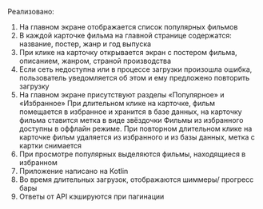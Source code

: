 Реализовано:
 1. На главном экране отображается список популярных фильмов
 2. В каждой карточке фильма на главной странице содержатся: название, постер, жанр и год выпуска
 3. При клике на карточку открывается экран с постером фильма, описанием, жанром, страной производства
 4. Если сеть недоступна или в процессе загрузки произошла ошибка, пользователь уведомляется об этом и ему предложено повторить загрузку
 5. На главном экране присутствуют разделы «Популярное» и «Избранное»
  При длительном клике на карточке, фильм помещается в избранное и хранится в базе данных, на карточку фильма ставится метка в виде звёздочки
  Фильмы из избранного доступны в оффлайн режиме. При повторном длительном клике на карточке фильм удаляется из избранного и из базы данных, метка с картки снимается
 6. При просмотре популярных выделяются фильмы, находящиеся в избранном
 7. Приложение написано на Kotlin
 8. Во время длительных загрузок, отображаются шиммеры/ прогресс бары
 9. Ответы от API кэшируются при пагинации
